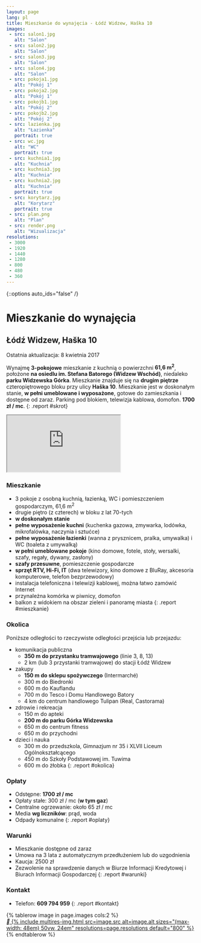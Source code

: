 ```yaml
---
layout: page
lang: pl
title: Mieszkanie do wynajęcia - Łódź Widzew, Haška 10
images:
 - src: salon1.jpg
   alt: "Salon"
 - src: salon2.jpg
   alt: "Salon"
 - src: salon3.jpg
   alt: "Salon"
 - src: salon4.jpg
   alt: "Salon"
 - src: pokoja1.jpg
   alt: "Pokój 1"
 - src: pokoja2.jpg
   alt: "Pokój 1"
 - src: pokojb1.jpg
   alt: "Pokój 2"
 - src: pokojb2.jpg
   alt: "Pokój 2"
 - src: lazienka.jpg
   alt: "Łazienka"
   portrait: true
 - src: wc.jpg
   alt: "WC"
   portrait: true
 - src: kuchnia1.jpg
   alt: "Kuchnia"
 - src: kuchnia3.jpg
   alt: "Kuchnia"
 - src: kuchnia2.jpg
   alt: "Kuchnia"
   portrait: true
 - src: korytarz.jpg
   alt: "Korytarz"
   portrait: true
 - src: plan.png
   alt: "Plan"
 - src: render.png
   alt: "Wizualizacja"
resolutions:
 - 3000
 - 1920
 - 1440
 - 1280
 - 800
 - 480
 - 360
---
```

{::options auto_ids="false" /}
# Mieszkanie do wynajęcia
## Łódź Widzew, Haška 10
Ostatnia aktualizacja: 8 kwietnia 2017

Wynajmę **3-pokojowe** mieszkanie z kuchnią o
powierzchni **61,6 m<sup>2</sup>**, położone **na osiedlu im. Stefana
Batorego (Widzew Wschód)**, niedaleko **parku Widzewska Górka**.
Mieszkanie znajduje się na **drugim piętrze** czteropiętrowego bloku przy
ulicy **Haška 10**. Mieszkanie jest w doskonałym stanie, **w pełni
umeblowane i wyposażone**, gotowe do zamieszkania i dostępne od zaraz.
Parking pod blokiem, telewizja kablowa, domofon. **1700 zł / mc**.
{: .report #skrot}

<iframe class="gmap" src="https://www.google.com/maps/embed/v1/place?q=place_id:ChIJWYdw7qzMG0cR1EDZvZ-BzRc&key=AIzaSyBawQgY87ZUOa4Qw1lohNAUKpmHt0gxkVs"></iframe>

### Mieszkanie
* 3 pokoje z osobną kuchnią, łazienką, WC i pomieszczeniem gospodarczym,
    61,6 m<sup>2</sup>
* drugie piętro (z czterech) w bloku z lat 70-tych
* **w doskonałym stanie**
* **pełne wyposażenie kuchni** (kuchenka gazowa, zmywarka, lodówka,
    mikrofalówka, naczynia i sztućce)
* **pełne wyposażenie łazienki** (wanna z prysznicem, pralka, umywalka)
    i WC (toaleta z umywalką)
* **w pełni umeblowane pokoje** (kino domowe, fotele, stoły, wersalki,
    szafy, regały, dywany, zasłony)
* **szafy przesuwne**, pomieszczenie gospodarcze
* **sprzęt RTV, Hi-Fi, IT** (dwa telewizory, kino domowe z BluRay,
    akcesoria komputerowe, telefon bezprzewodowy)
* instalacja telefoniczna i telewizji kablowej, można łatwo zamówić
    Internet
* przynależna komórka w piwnicy, domofon
* balkon z widokiem na obszar zieleni i panoramę miasta
{: .report #mieszkanie}

### Okolica
Poniższe odległości to rzeczywiste odległości przejścia lub przejazdu:

* komunikacja publiczna
  * **350 m do przystanku tramwajowego** (linie 3, 8, 13)
  * 2 km (lub 3 przystanki tramwajowe) do stacji Łódź Widzew
* zakupy
  * **150 m do sklepu spożywczego** (Intermarché)
  * 300 m do Biedronki
  * 600 m do Kauflandu
  * 700 m do Tesco i Domu Handlowego Batory
  * 4 km do centrum handlowego Tulipan (Real, Castorama)
* zdrowie i rekreacja
  * 150 m do apteki
  * **200 m do parku Górka Widzewska**
  * 650 m do centrum fitness
  * 650 m do przychodni
* dzieci i nauka
  * 300 m do przedszkola, Gimnazjum nr 35 i XLVII Liceum
      Ogólnokształcącego
  * 450 m do Szkoły Podstawowej im. Tuwima
  * 600 m do żłobka
{: .report #okolica}

### Opłaty
* Odstępne: **1700 zł / mc**
* Opłaty stałe: 300 zł / mc (**w tym gaz**)
* Centralne ogrzewanie: około 65 zł / mc
* Media **wg liczników**: prąd, woda
* Odpady komunalne
{: .report #oplaty}

### Warunki
* Mieszkanie dostępne od zaraz
* Umowa na 3 lata z automatycznym przedłużeniem lub do uzgodnienia
* Kaucja: 2500 zł
* Zezwolenie na sprawdzenie danych w Biurze Informacji Kredytowej i Biurach
    Informacji Gospodarczej
{: .report #warunki}

### Kontakt
* Telefon: **609 794 959**
{: .report #kontakt}

<table class="photos report" id="zdjecia">
{% tablerow image in page.images cols:2 %}
  <div class="{% if image.portrait %}portrait{% else %}landscape{% endif %}">
    <a href="{{page.resolutions[0]}}/{{image.src}}" onclick="return zoom(this)">
      <i class="material-icons">&#xE8FF;</i>
      {% include multires-img.html src=image.src alt=image.alt
         sizes="(max-width: 48em) 50vw, 24em" resolutions=page.resolutions
         default="800" %}
    </a>
  </div>
{% endtablerow %}
</table>
